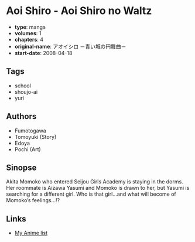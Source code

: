 # Aoi Shiro - Aoi Shiro no Waltz

-   **type**: manga
-   **volumes**: 1
-   **chapters**: 4
-   **original-name**: アオイシロ －青い城の円舞曲－
-   **start-date**: 2008-04-18

## Tags

-   school
-   shoujo-ai
-   yuri

## Authors

-   Fumotogawa
-   Tomoyuki (Story)
-   Edoya
-   Pochi (Art)

## Sinopse

Akita Momoko who entered Seijou Girls Academy is staying in the dorms. Her roommate is Aizawa Yasumi and Momoko is drawn to her, but Yasumi is searching for a different girl. Who is that girl…and what will become of Momoko’s feelings…!?

## Links

-   [My Anime list](https://myanimelist.net/manga/12559/Aoi_Shiro_-_Aoi_Shiro_no_Waltz)
